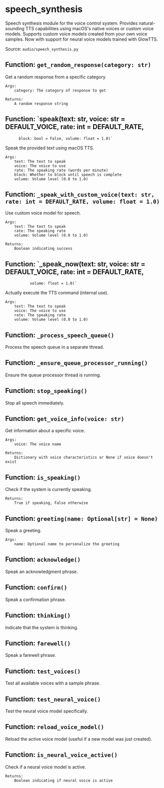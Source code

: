 # speech_synthesis

Speech synthesis module for the voice control system.
Provides natural-sounding TTS capabilities using macOS's native voices or custom voice models.
Supports custom voice models created from your own voice samples.
Now with support for neural voice models trained with GlowTTS.

Source: `audio/speech_synthesis.py`

## Function: `get_random_response(category: str)`

Get a random response from a specific category.
    
    Args:
        category: The category of response to get
        
    Returns:
        A random response string

## Function: `speak(text: str, voice: str = DEFAULT_VOICE, rate: int = DEFAULT_RATE, 
          block: bool = False, volume: float = 1.0)`

Speak the provided text using macOS TTS.
    
    Args:
        text: The text to speak
        voice: The voice to use
        rate: The speaking rate (words per minute)
        block: Whether to block until speech is complete
        volume: Volume level (0.0 to 1.0)

## Function: `_speak_with_custom_voice(text: str, rate: int = DEFAULT_RATE, volume: float = 1.0)`

Use custom voice model for speech.
    
    Args:
        text: The text to speak
        rate: The speaking rate
        volume: Volume level (0.0 to 1.0)
    
    Returns:
        Boolean indicating success

## Function: `_speak_now(text: str, voice: str = DEFAULT_VOICE, rate: int = DEFAULT_RATE, 
               volume: float = 1.0)`

Actually execute the TTS command (internal use).
    
    Args:
        text: The text to speak
        voice: The voice to use
        rate: The speaking rate
        volume: Volume level (0.0 to 1.0)

## Function: `_process_speech_queue()`

Process the speech queue in a separate thread.

## Function: `_ensure_queue_processor_running()`

Ensure the queue processor thread is running.

## Function: `stop_speaking()`

Stop all speech immediately.

## Function: `get_voice_info(voice: str)`

Get information about a specific voice.
    
    Args:
        voice: The voice name
        
    Returns:
        Dictionary with voice characteristics or None if voice doesn't exist

## Function: `is_speaking()`

Check if the system is currently speaking.
    
    Returns:
        True if speaking, False otherwise

## Function: `greeting(name: Optional[str] = None)`

Speak a greeting.
    
    Args:
        name: Optional name to personalize the greeting

## Function: `acknowledge()`

Speak an acknowledgment phrase.

## Function: `confirm()`

Speak a confirmation phrase.

## Function: `thinking()`

Indicate that the system is thinking.

## Function: `farewell()`

Speak a farewell phrase.

## Function: `test_voices()`

Test all available voices with a sample phrase.

## Function: `test_neural_voice()`

Test the neural voice model specifically.

## Function: `reload_voice_model()`

Reload the active voice model (useful if a new model was just created).

## Function: `is_neural_voice_active()`

Check if a neural voice model is active.
    
    Returns:
        Boolean indicating if neural voice is active

